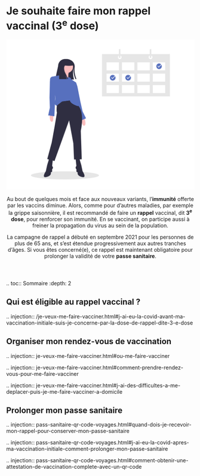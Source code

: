 # Je souhaite faire mon rappel vaccinal (3<sup>e</sup> dose)

<img src="illustrations/symptomespasses.svg">

<header>
    <p class="big">
        Au bout de quelques mois et face aux nouveaux variants, l’<strong>immunité</strong> offerte par les vaccins diminue. Alors, comme pour d’autres maladies, par exemple la grippe saisonnière, il est recommandé de faire un <strong>rappel</strong> vaccinal, dit <strong>3<sup>e</sup> dose</strong>, pour renforcer son immunité. En se vaccinant, on participe aussi à freiner la propagation du virus au sein de la population.
    </p>
    <p class="big">
        La campagne de rappel a débuté en septembre 2021 pour les personnes de plus de 65 ans, et s’est étendue progressivement aux autres tranches d’âges. Si vous êtes concerné(e), ce rappel est maintenant obligatoire pour prolonger la validité de votre <strong>passe sanitaire</strong>.
    </p>
</header>

.. toc:: Sommaire
    :depth: 2

<div itemscope itemtype="https://schema.org/FAQPage">


## Qui est éligible au rappel vaccinal ?

.. injection:: /je-veux-me-faire-vacciner.html#j-ai-eu-la-covid-avant-ma-vaccination-initiale-suis-je-concerne-par-la-dose-de-rappel-dite-3-e-dose


## Organiser mon rendez-vous de vaccination

.. injection:: je-veux-me-faire-vacciner.html#ou-me-faire-vacciner

.. injection:: je-veux-me-faire-vacciner.html#comment-prendre-rendez-vous-pour-me-faire-vacciner

.. injection:: je-veux-me-faire-vacciner.html#j-ai-des-difficultes-a-me-deplacer-puis-je-me-faire-vacciner-a-domicile


## Prolonger mon passe sanitaire

.. injection:: pass-sanitaire-qr-code-voyages.html#quand-dois-je-recevoir-mon-rappel-pour-conserver-mon-passe-sanitaire

.. injection:: pass-sanitaire-qr-code-voyages.html#j-ai-eu-la-covid-apres-ma-vaccination-initiale-comment-prolonger-mon-passe-sanitaire

.. injection:: pass-sanitaire-qr-code-voyages.html#comment-obtenir-une-attestation-de-vaccination-complete-avec-un-qr-code

</div>

